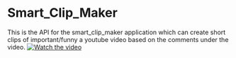 # Smart_Clip_Maker
This is the API for the smart_clip_maker application which can create short clips of important/funny a youtube video based on the comments under the video.
[![Watch the video](https://img.youtube.com/vi/ZVvmQQ3i-tw/hqdefault.jpg)](https://www.youtube.com/watch?v=ZVvmQQ3i-tw)
